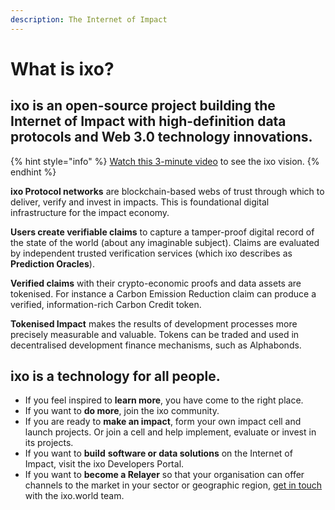 ```yaml
---
description: The Internet of Impact
---
```


# What is ixo?

## ixo is an open-source project building the **Internet of Impact with** high-definition data protocols and Web 3.0 technology innovations.

{% hint style="info" %}
[Watch this 3-minute video](https://vimeo.com/264055837) to see the ixo vision.
{% endhint %}

**ixo Protocol networks** are blockchain-based webs of trust through which to deliver, verify and invest in impacts. This is foundational digital infrastructure for the impact economy.

**Users create verifiable claims** to capture a tamper-proof digital record of the state of the world \(about any imaginable subject\). Claims are evaluated by independent trusted verification services \(which ixo describes as **Prediction Oracles**\).

**Verified claims** with their crypto-economic proofs and data assets are tokenised. For instance a Carbon Emission Reduction claim can produce a verified, information-rich Carbon Credit token.

**Tokenised Impact** makes the results of development processes more precisely measurable and valuable. Tokens can be traded and used in decentralised development finance mechanisms, such as Alphabonds.

## **ixo is a technology for all people**.

* If you feel inspired to **learn more**, you have come to the right place.
* If you want to **do more**, join the ixo community.
* If you are ready to **make an impact**, form your own impact cell and launch projects. Or join a cell and help implement, evaluate or invest in its projects.
* If you want to **build** **software or data solutions** on the Internet of Impact, visit the ixo Developers Portal.
* If you want to **become a Relayer** so that your organisation can offer channels to the market in your sector or geographic region, [get in touch](https://ixo.world/contact) with the ixo.world team.


